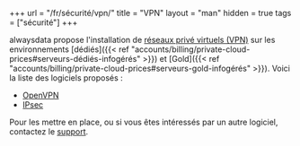 +++
url = "/fr/sécurité/vpn/"
title = "VPN"
layout = "man"
hidden = true
tags = ["sécurité"]
+++

alwaysdata propose l'installation de [réseaux privé virtuels (VPN)](https://fr.wikipedia.org/wiki/R%C3%A9seau_priv%C3%A9_virtuel) sur les environnements [dédiés]({{< ref "accounts/billing/private-cloud-prices#serveurs-dédiés-infogérés" >}}) et [Gold]({{< ref "accounts/billing/private-cloud-prices#serveurs-gold-infogérés" >}}). Voici la liste des logiciels proposés :

- [OpenVPN](https://openvpn.net/index.php/open-source.html)
- [IPsec](https://en.wikipedia.org/wiki/IPsec)

Pour les mettre en place, ou si vous êtes intéressés par un autre logiciel, contactez le [support](https://admin.alwaysdata.com/support/add).
